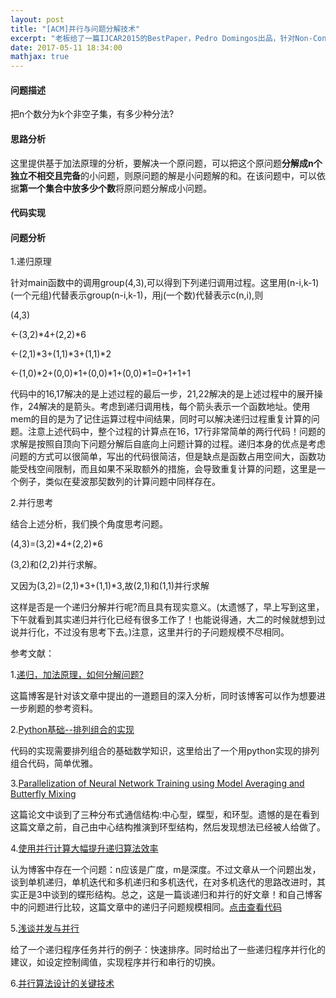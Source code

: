 ```yaml
---
layout: post
title: "[ACM]并行与问题分解技术"
excerpt: "老板给了一篇IJCAR2015的BestPaper，Pedro Domingos出品，针对Non-Convex问题的递归分解。网上关于这篇文章的讨论不太多，在读这篇文章之前，先讨论一个ACM题目，涉及一些关于递归，加法原理和如何进行问题分解的思考。"
date: 2017-05-11 18:34:00
mathjax: true
---
```

<script type="text/javascript" src="http://cdn.mathjax.org/mathjax/latest/MathJax.js?config=default"></script>

#### 问题描述

把n个数分为k个非空子集，有多少种分法?

#### 思路分析

这里提供基于加法原理的分析，要解决一个原问题，可以把这个原问题**分解成n个独立不相交且完备**的小问题，则原问题的解是小问题解的和。在该问题中，可以依据**第一个集合中放多少个数**将原问题分解成小问题。

#### 代码实现

<script src="https://gist.github.com/zhpmatrix/c49f76b3d23a7c59ca35bdb8dcb37a3f.js"></script>

#### 问题分析

1.递归原理

针对main函数中的调用group(4,3),可以得到下列递归调用过程。这里用(n-i,k-1)(一个元组)代替表示group(n-i,k-1)，用j(一个数)代替表示c(n,i),则

(4,3)

<-(3,2)\*4+(2,2)\*6

<-(2,1)\*3+(1,1)\*3+(1,1)*2

<-(1,0)\*2+(0,0)\*1+(0,0)\*1+(0,0)\*1=0+1+1+1

代码中的16,17解决的是上述过程的最后一步，21,22解决的是上述过程中的展开操作，24解决的是箭头。考虑到递归调用栈，每个箭头表示一个函数地址。使用mem的目的是为了记住运算过程中间结果，同时可以解决递归过程重复计算的问题。注意上述代码中，整个过程的计算点在16，17行非常简单的两行代码！问题的求解是按照自顶向下问题分解后自底向上问题计算的过程。递归本身的优点是考虑问题的方式可以很简单，写出的代码很简洁，但是缺点是函数占用空间大，函数功能受栈空间限制，而且如果不采取额外的措施，会导致重复计算的问题，这里是一个例子，类似在斐波那契数列的计算问题中同样存在。

2.并行思考

结合上述分析，我们换个角度思考问题。

(4,3)=(3,2)\*4+(2,2)\*6

(3,2)和(2,2)并行求解。

又因为(3,2)=(2,1)\*3+(1,1)\*3,故(2,1)和(1,1)并行求解

这样是否是一个递归分解并行呢?而且具有现实意义。(太遗憾了，早上写到这里，下午就看到其实递归并行化已经有很多工作了！也能说得通，大二的时候就想到过说并行化，不过没有思考下去。)注意，这里并行的子问题规模不尽相同。


参考文献：

1.[递归，加法原理，如何分解问题?](http://blog.csdn.net/binling/article/details/49032691)

这篇博客是针对该文章中提出的一道题目的深入分析，同时该博客可以作为想要进一步刷题的参考资料。

2.[Python基础--排列组合的实现](http://blog.csdn.net/lanchunhui/article/details/49494265)

代码的实现需要排列组合的基础数学知识，这里给出了一个用python实现的排列组合代码，简单优雅。

3.[Parallelization of Neural Network Training using Model Averaging and Butterfly Mixing](http://sciencewise.info/articles/1507.01239/)

这篇论文中谈到了三种分布式通信结构:中心型，蝶型，和环型。遗憾的是在看到这篇文章之前，自己由中心结构推演到环型结构，然后发现想法已经被人给做了。

4.[使用并行计算大幅提升递归算法效率](http://fourinone.iteye.com/blog/1750153)

认为博客中存在一个问题：n应该是广度，m是深度。不过文章从一个问题出发，谈到单机递归，单机迭代和多机递归和多机迭代，在对多机迭代的思路改进时，其实正是3中谈到的蝶形结构。总之，这是一篇谈递归和并行的好文章！和自己博客中的问题进行比较，这篇文章中的递归子问题规模相同。[点击查看代码](https://my.oschina.net/fourinone/blog/96911)

5.[浅谈并发与并行](http://kb.cnblogs.com/page/181388/)

给了一个递归程序任务并行的例子：快速排序。同时给出了一些递归程序并行化的建议，如设定控制阈值，实现程序并行和串行的切换。

6.[并行算法设计的关键技术](https://wenku.baidu.com/view/87743750ac02de80d4d8d15abe23482fb4da026e.html)

